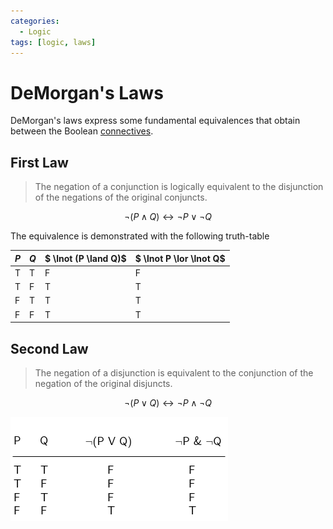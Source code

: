 ```yaml
---
categories:
  - Logic
tags: [logic, laws]
---
```


# DeMorgan's Laws

DeMorgan's laws express some fundamental equivalences that obtain between the Boolean [connectives](/Logic/Propositional_logic/Truth-functional_connectives.md).

## First Law

> The negation of a conjunction is logically equivalent to the disjunction of the negations of the original conjuncts.

$$
\lnot (P \land Q) \leftrightarrow \lnot P \lor \lnot Q
$$

The equivalence is demonstrated with the following truth-table

| $P$ | $Q$ | $ \lnot (P \land Q)$ | $ \lnot P \lor \lnot Q$ |
| --- | --- | -------------------- | ----------------------- |
| T   | T   | F                    | F                       |
| T   | F   | T                    | T                       |
| F   | T   | T                    | T                       |
| F   | F   | T                    | T                       |

## Second Law

> The negation of a disjunction is equivalent to the conjunction of the negation of the original disjuncts.

$$
\lnot (P \lor Q) \leftrightarrow \lnot P \land \lnot Q
$$

![demorgan-2.png](/img/demorgan-2.png)

